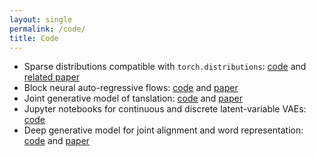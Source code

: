 ```yaml
---
layout: single
permalink: /code/
title: Code
---
```


* Sparse distributions compatible with `torch.distributions`: [code](https://github.com/probabll/dists.pt) and [related paper](https://arxiv.org/pdf/1905.08160.pdf)
* Block neural auto-regressive flows: [code](https://github.com/nicola-decao/BNAF) and [paper](https://arxiv.org/pdf/1904.04676.pdf)
* Joint generative model of tanslation: [code](https://github.com/Roxot/AEVNMT) and [paper](https://arxiv.org/pdf/1807.10564.pdf)
* Jupyter notebooks for continuous and discrete latent-variable VAEs: [code](https://github.com/probabll/dgm4nlp)
* Deep generative model for joint alignment and word representation: [code](https://github.com/uva-slpl/embedalign) and [paper](https://www.aclweb.org/anthology/N18-1092)
